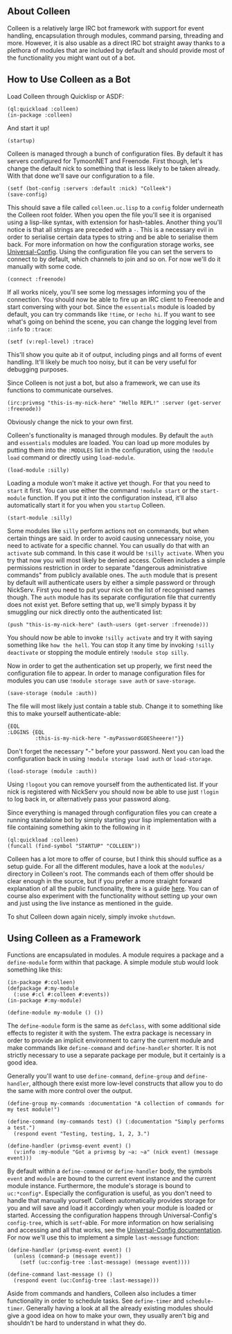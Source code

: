 About Colleen
-------------
Colleen is a relatively large IRC bot framework with support for event handling, encapsulation through modules, command parsing, threading and more. However, it is also usable as a direct IRC bot straight away thanks to a plethora of modules that are included by default and should provide most of the functionality you might want out of a bot.

How to Use Colleen as a Bot
---------------------------
Load Colleen through Quicklisp or ASDF:

```
(ql:quickload :colleen)
(in-package :colleen)
```

And start it up!

```
(startup)
```

Colleen is managed through a bunch of configuration files. By default it has servers configured for TymoonNET and Freenode. First though, let's change the default nick to something that is less likely to be taken already. With that done we'll save our configuration to a file.

```
(setf (bot-config :servers :default :nick) "Colleek")
(save-config)
```

This should save a file called `colleen.uc.lisp` to a `config` folder underneath the Colleen root folder. When you open the file you'll see it is organised using a lisp-like syntax, with extension for hash-tables. Another thing you'll notice is that all strings are preceded with a `-`. This is a necessary evil in order to serialise certain data types to string and be able to serialise them back. For more information on how the configuration storage works, see [Universal-Config](http://shinmera.github.io/Universal-Config/). Using the configuration file you can set the servers to connect to by default, which channels to join and so on. For now we'll do it manually with some code.

```
(connect :freenode)
```

If all works nicely, you'll see some log messages informing you of the connection. You should now be able to fire up an IRC client to Freenode and start conversing with your bot. Since the `essentials` module is loaded by default, you can try commands like `!time`, or `!echo hi`. If you want to see what's going on behind the scene, you can change the logging level from `:info` to `:trace`:

```
(setf (v:repl-level) :trace)
```

This'll show you quite ab it of output, including pings and all forms of event handling. It'll likely be much too noisy, but it can be very useful for debugging purposes.

Since Colleen is not just a bot, but also a framework, we can use its functions to communicate ourselves.

```
(irc:privmsg "this-is-my-nick-here" "Hello REPL!" :server (get-server :freenode))
```

Obviously change the nick to your own first.

Colleen's functionality is managed through modules. By default the `auth` and `essentials` modules are loaded. You can load up more modules by putting them into the `:MODULES` list in the configuration, using the `!module load` command or directly using `load-module`.

```
(load-module :silly)
```

Loading a module won't make it active yet though. For that you need to `start` it first. You can use either the command `!module start` or the `start-module` function. If you put it into the configuration instead, it'll also automatically start it for you when you `startup` Colleen.

```
(start-module :silly)
```

Some modules like `silly` perform actions not on commands, but when certain things are said. In order to avoid causing unnecessary noise, you need to activate for a specific channel. You can usually do that with an `activate` sub command. In this case it would be `!silly activate`. When you try that now you will most likely be denied access. Colleen includes a simple permissions restriction in order to separate "dangerous administrative commands" from publicly available ones. The `auth` module that is present by default will authenticate users by either a simple password or through NickServ. First you need to put your nick on the list of recognised names though. The `auth` module has its separate configuration file that currently does not exist yet. Before setting that up, we'll simply bypass it by smuggling our nick directly onto the authenticated list:

```
(push "this-is-my-nick-here" (auth-users (get-server :freenode)))
```

You should now be able to invoke `!silly activate` and try it with saying something like `how the hell`. You can stop it any time by invoking `!silly deactivate` or stopping the module entirely `!module stop silly`.

Now in order to get the authentication set up properly, we first need the configuration file to appear. In order to manage configuration files for modules you can use `!module storage save auth` or `save-storage`.

```
(save-storage (module :auth))
```

The file will most likely just contain a table stub. Change it to something like this to make yourself authenticate-able:

```
{EQL
:LOGINS {EQL
         :this-is-my-nick-here "-myPasswordGOESheeere!"}}
```

Don't forget the necessary "-" before your password. Next you can load the configuration back in using `!module storage load auth` or `load-storage`.

```
(load-storage (module :auth))
```

Using `!logout` you can remove yourself from the authenticated list. If your nick is registered with NickServ you should now be able to use just `!login` to log back in, or alternatively pass your password along.

Since everything is managed through configuration files you can create a running standalone bot by simply starting your lisp implementation with a file containing something akin to the following in it

```
(ql:quickload :colleen)
(funcall (find-symbol "STARTUP" "COLLEEN"))
```

Colleen has a lot more to offer of course, but I think this should suffice as a setup guide. For all the different modules, have a look at the `modules/` directory in Colleen's root. The commands each of them offer should be clear enough in the source, but if you prefer a more straight forward explanation of all the public functionality, there is a guide [here](http://plaster.tymoon.eu/view/5A). You can of course also experiment with the functionality without setting up your own and just using the live instance as mentioned in the guide.

To shut Colleen down again nicely, simply invoke `shutdown`.

Using Colleen as a Framework
----------------------------
Functions are encapsulated in modules. A module requires a package and a `define-module` form within that package. A simple module stub would look something like this:

```
(in-package #:colleen)
(defpackage #:my-module
  (:use #:cl #:colleen #:events))
(in-package #:my-module)

(define-module my-module () ())
```

The `define-module` form is the same as `defclass`, with some additional side effects to register it with the system. The extra package is necessary in order to provide an implicit environment to carry the current module and make commands like `define-command` and `define-handler` shorter. It is not strictly necessary to use a separate package per module, but it certainly is a good idea.

Generally you'll want to use `define-command`, `define-group` and `define-handler`, although there exist more low-level constructs that allow you to do the same with more control over the output.

```
(define-group my-commands :documentation "A collection of commands for my test module!")

(define-command (my-commands test) () (:documentation "Simply performs a test.")
  (respond event "Testing, testing, 1, 2, 3.")

(define-handler (privmsg-event event) ()
  (v:info :my-module "Got a privmsg by ~a: ~a" (nick event) (message event)))
```

By default within a `define-command` or `define-handler` body, the symbols `event` and `module` are bound to the current event instance and the current module instance. Furthermore, the module's storage is bound to `uc:*config*`. Especially the configuration is useful, as you don't need to handle that manually yourself. Colleen automatically provides storage for you and will save and load it accordingly when your module is loaded or started. Accessing the configuration happens through Universal-Config's `config-tree`, which is `setf`-able. For more information on how serialising and accessing and all that works, see the [Universal-Config documentation](http://shinmera.github.io/Universal-Config/). For now we'll use this to implement a simple `last-message` function:

```
(define-handler (privmsg-event event) ()
  (unless (command-p (message event))
    (setf (uc:config-tree :last-message) (message event))))

(define-command last-message () ()
  (respond event (uc:Config-tree :last-message)))
```

Aside from commands and handlers, Colleen also includes a timer functionality in order to schedule tasks. See `define-timer` and `schedule-timer`. Generally having a look at all the already existing modules should give a good idea on how to make your own, they usually aren't big and shouldn't be hard to understand in what they do.
